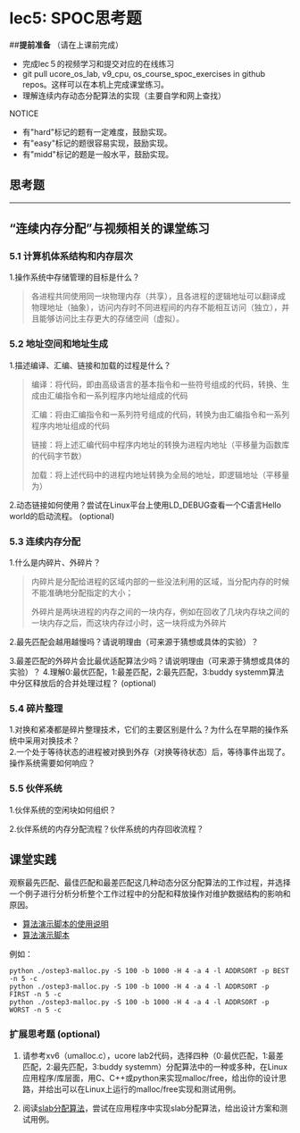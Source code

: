 # lec5: SPOC思考题

##**提前准备**
（请在上课前完成）

- 完成lec５的视频学习和提交对应的在线练习
- git pull ucore_os_lab, v9_cpu, os_course_spoc_exercises in github repos。这样可以在本机上完成课堂练习。
- 理解连续内存动态分配算法的实现（主要自学和网上查找）

NOTICE
- 有"hard"标记的题有一定难度，鼓励实现。
- 有"easy"标记的题很容易实现，鼓励实现。
- 有"midd"标记的题是一般水平，鼓励实现。


## 思考题
---

## “连续内存分配”与视频相关的课堂练习

### 5.1 计算机体系结构和内存层次

1.操作系统中存储管理的目标是什么？

> 各进程共同使用同一块物理内存（共享），且各进程的逻辑地址可以翻译成物理地址（抽象），访问内存时不同进程间的内存不能相互访问（独立），并且能够访问比主存更大的存储空间（虚拟）。


### 5.2 地址空间和地址生成
1.描述编译、汇编、链接和加载的过程是什么？

> 编译：将代码，即由高级语言的基本指令和一些符号组成的代码，转换、生成由汇编指令和一系列程序内地址组成的代码
>
> 汇编：将由汇编指令和一系列符号组成的代码，转换为由汇编指令和一系列程序内地址组成的代码
>
> 链接：将上述汇编代码中程序内地址的转换为进程内地址（平移量为函数库的代码字节数）
>
> 加载：将上述代码中的进程内地址转换为全局的地址，即逻辑地址（平移量为）

2.动态链接如何使用？尝试在Linux平台上使用LD_DEBUG查看一个C语言Hello world的启动流程。  (optional)

> 

### 5.3 连续内存分配
1.什么是内碎片、外碎片？

> 内碎片是分配给进程的区域内部的一些没法利用的区域，当分配内存的时候不能准确地分配指定的大小；
>
> 外碎片是两块进程的内存之间的一块内存，例如在回收了几块内存块之间的一块内存之后，而这块内存过小时，这一块将成为外碎片

2.最先匹配会越用越慢吗？请说明理由（可来源于猜想或具体的实验）？

> 

3.最差匹配的外碎片会比最优适配算法少吗？请说明理由（可来源于猜想或具体的实验）？
4.理解0:最优匹配，1:最差匹配，2:最先匹配，3:buddy systemm算法中分区释放后的合并处理过程？ (optional)


### 5.4 碎片整理
1.对换和紧凑都是碎片整理技术，它们的主要区别是什么？为什么在早期的操作系统中采用对换技术？  
2.一个处于等待状态的进程被对换到外存（对换等待状态）后，等待事件出现了。操作系统需要如何响应？

### 5.5 伙伴系统
1.伙伴系统的空闲块如何组织？

2.伙伴系统的内存分配流程？伙伴系统的内存回收流程？

## 课堂实践

观察最先匹配、最佳匹配和最差匹配这几种动态分区分配算法的工作过程，并选择一个例子进行分析分析整个工作过程中的分配和释放操作对维护数据结构的影响和原因。

  * [算法演示脚本的使用说明](https://github.com/chyyuu/os_tutorial_lab/blob/master/ostep/ostep3-malloc.md)
  * [算法演示脚本](https://github.com/chyyuu/os_tutorial_lab/blob/master/ostep/ostep3-malloc.py)

例如：
```
python ./ostep3-malloc.py -S 100 -b 1000 -H 4 -a 4 -l ADDRSORT -p BEST -n 5 -c
python ./ostep3-malloc.py -S 100 -b 1000 -H 4 -a 4 -l ADDRSORT -p FIRST -n 5 -c
python ./ostep3-malloc.py -S 100 -b 1000 -H 4 -a 4 -l ADDRSORT -p WORST -n 5 -c
```

### 扩展思考题 (optional)

1. 请参考xv6（umalloc.c），ucore lab2代码，选择四种（0:最优匹配，1:最差匹配，2:最先匹配，3:buddy systemm）分配算法中的一种或多种，在Linux应用程序/库层面，用C、C++或python来实现malloc/free，给出你的设计思路，并给出可以在Linux上运行的malloc/free实现和测试用例。


2. 阅读[slab分配算法](http://en.wikipedia.org/wiki/Slab_allocation)，尝试在应用程序中实现slab分配算法，给出设计方案和测试用例。
